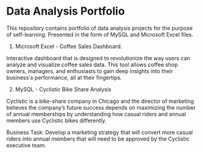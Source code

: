 # Data Analysis Portfolio

This repository contains portfolio of data analysis projects for the purpose of self-learning. Presented in the form of MySQL and Microsoft Excel files. 


1. Microsoft Excel - Coffee Sales Dashboard.

Interactive dashboard that is designed to revolutionize the way users can analyze and visualize coffee sales data. This tool allows coffee shop owners, managers, and enthusiasts to gain deep insights into their business's performance, all at their fingertips.

2. MySQL - Cyclistic Bike Share Analysis

Cyclistic is a bike-share company in Chicago and the director of marketing believes the company’s future success depends on maximizing the number of annual memberships by understanding how casual riders and annual members use Cyclistic bikes differently. 

Business Task: Develop a marketing strategy that will convert more casual riders into annual members that will need to be approved by the Cyclistic executive team.


